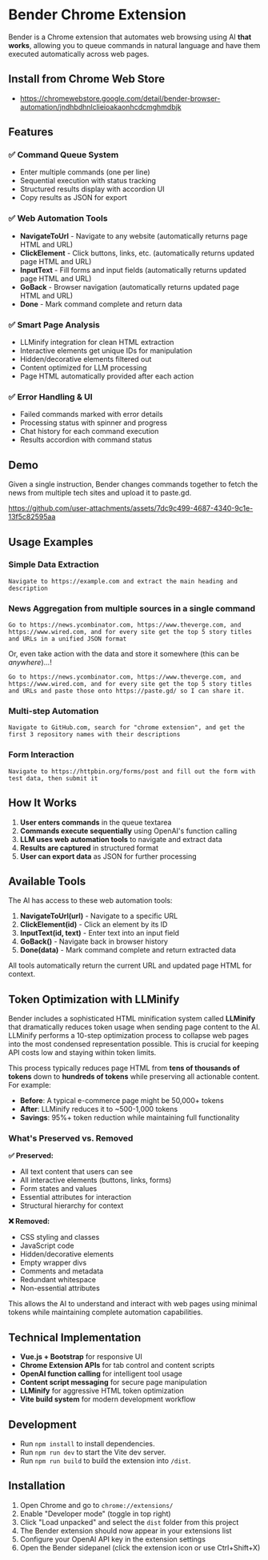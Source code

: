 # Bender Chrome Extension

Bender is a Chrome extension that automates web browsing using AI **that works**, allowing you to queue commands in natural language and have them executed automatically across web pages.

## Install from Chrome Web Store

* https://chromewebstore.google.com/detail/bender-browser-automation/jndhbdhnlclieioakaonhcdcmghmdbjk

## Features

### ✅ Command Queue System
- Enter multiple commands (one per line)
- Sequential execution with status tracking
- Structured results display with accordion UI
- Copy results as JSON for export

### ✅ Web Automation Tools
- **NavigateToUrl** - Navigate to any website (automatically returns page HTML and URL)
- **ClickElement** - Click buttons, links, etc. (automatically returns updated page HTML and URL)
- **InputText** - Fill forms and input fields (automatically returns updated page HTML and URL)
- **GoBack** - Browser navigation (automatically returns updated page HTML and URL)
- **Done** - Mark command complete and return data

### ✅ Smart Page Analysis
- LLMinify integration for clean HTML extraction
- Interactive elements get unique IDs for manipulation
- Hidden/decorative elements filtered out
- Content optimized for LLM processing
- Page HTML automatically provided after each action

### ✅ Error Handling & UI
- Failed commands marked with error details
- Processing status with spinner and progress
- Chat history for each command execution
- Results accordion with command status

## Demo

Given a single instruction, Bender changes commands together to fetch the news from multiple tech sites and upload it to paste.gd.

https://github.com/user-attachments/assets/7dc9c499-4687-4340-9c1e-13f5c82595aa

## Usage Examples

### Simple Data Extraction
```
Navigate to https://example.com and extract the main heading and description
```

### News Aggregation from multiple sources in a single command
```
Go to https://news.ycombinator.com, https://www.theverge.com, and https://www.wired.com, and for every site get the top 5 story titles and URLs in a unified JSON format
```

Or, even take action with the data and store it somewhere (this can be _anywhere_)...!
```
Go to https://news.ycombinator.com, https://www.theverge.com, and https://www.wired.com, and for every site get the top 5 story titles and URLs and paste those onto https://paste.gd/ so I can share it.
```

### Multi-step Automation
```
Navigate to GitHub.com, search for "chrome extension", and get the first 3 repository names with their descriptions
```

### Form Interaction
```
Navigate to https://httpbin.org/forms/post and fill out the form with test data, then submit it
```

## How It Works

1. **User enters commands** in the queue textarea
2. **Commands execute sequentially** using OpenAI's function calling
3. **LLM uses web automation tools** to navigate and extract data
4. **Results are captured** in structured format
5. **User can export data** as JSON for further processing

## Available Tools

The AI has access to these web automation tools:

1. **NavigateToUrl(url)** - Navigate to a specific URL
2. **ClickElement(id)** - Click an element by its ID
3. **InputText(id, text)** - Enter text into an input field
4. **GoBack()** - Navigate back in browser history
5. **Done(data)** - Mark command complete and return extracted data

All tools automatically return the current URL and updated page HTML for context.

## Token Optimization with LLMinify

Bender includes a sophisticated HTML minification system called **LLMinify** that dramatically reduces token usage when sending page content to the AI. LLMinify performs a 10-step optimization process to collapse web pages into the most condensed representation possible. This is crucial for keeping API costs low and staying within token limits.

This process typically reduces page HTML from **tens of thousands of tokens** down to **hundreds of tokens** while preserving all actionable content. For example:

- **Before**: A typical e-commerce page might be 50,000+ tokens
- **After**: LLMinify reduces it to ~500-1,000 tokens
- **Savings**: 95%+ token reduction while maintaining full functionality

### What's Preserved vs. Removed

**✅ Preserved:**
- All text content that users can see
- All interactive elements (buttons, links, forms)
- Form states and values
- Essential attributes for interaction
- Structural hierarchy for context

**❌ Removed:**
- CSS styling and classes
- JavaScript code
- Hidden/decorative elements
- Empty wrapper divs
- Comments and metadata
- Redundant whitespace
- Non-essential attributes

This allows the AI to understand and interact with web pages using minimal tokens while maintaining complete automation capabilities.

## Technical Implementation

- **Vue.js + Bootstrap** for responsive UI
- **Chrome Extension APIs** for tab control and content scripts
- **OpenAI function calling** for intelligent tool usage
- **Content script messaging** for secure page manipulation
- **LLMinify** for aggressive HTML token optimization
- **Vite build system** for modern development workflow

## Development

- Run `npm install` to install dependencies.
- Run `npm run dev` to start the Vite dev server.
- Run `npm run build` to build the extension into `/dist`.

## Installation

1. Open Chrome and go to `chrome://extensions/`
2. Enable "Developer mode" (toggle in top right)
3. Click "Load unpacked" and select the `dist` folder from this project
4. The Bender extension should now appear in your extensions list
5. Configure your OpenAI API key in the extension settings
6. Open the Bender sidepanel (click the extension icon or use Ctrl+Shift+X)
